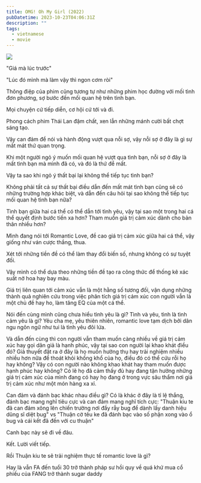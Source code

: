 ```yaml
---
title: OMG! Oh My Girl (2022)
pubDatetime: 2023-10-23T04:06:31Z
description: ""
tags:
  - vietnamese
  - movie
---
```


![](<https://github.com/licitfree/garden/raw/main/OMG!%20Oh%20My%20Girl%20(2022)%20poster.png>)

"Giá mà lúc trước"

"Lúc đó mình mà làm vậy thì ngon cơm ròi"

Thông điệp của phim cũng tương tự như những phim học đường với mối tình đơn phương, sợ bước đến mối quan hệ trên tình bạn.

Mọi chuyện cứ tiếp diễn, cơ hội cứ tới và đi.

Phong cách phim Thái Lan đậm chất, xen lẫn những mánh cười bất chợt sáng tạo.

Vậy can đảm để nói và hành động vượt qua nỗi sợ, vậy nỗi sợ ở đây là gì sự mất mát thứ quan trọng.

Khi một người ngỏ ý muốn mối quan hệ vượt qua tình bạn, nỗi sợ ở đây là mất tình bạn mà mình đã có, và đó là thứ để mất.

Vậy ta sao khi ngỏ ý thất bại lại không thể tiếp tục tình bạn?

Không phải tất cả sự thất bại điều dẫn đến mất mát tình bạn cũng sẽ có những trường hợp khác biệt, và dẫn đến câu hỏi tại sao không thể tiếp tục mối quan hệ tình bạn nữa?

Tình bạn giữa hai cá thể có thể dẫn tới tình yêu, vậy tại sao một trong hai cá thể quyết định bước tiến xa hơn? Tham muốn giá trị cảm xúc dành cho bản thân nhiều hơn?

Mình đang nói tới Romantic Love, đề cao giá trị cảm xúc giữa hai cá thể, vậy giống như ván cược thắng, thua.

Xét tới những tiền đề có thể làm thay đổi biến số, nhưng không có sự tuyệt đối.

Vậy mình có thể dựa theo những tiền đề tạo ra công thức để thống kê xác suất nở hoa hay bay màu.

Giá trị liên quan tới cảm xúc vẫn là một hằng số tương đối, vận dụng những thành quả nghiên cứu trong việc phân tích giá trị cảm xúc con người vẫn là một chủ đề hay ho, làm tăng EQ của một cá thể.

Nói đến cùng mình cũng chưa hiểu tình yêu là gì? Tình và yêu, tình là tình cảm yêu là gì? Yêu cha mẹ, yêu thiên nhiên, romantic love tạm dịch bởi dân ngu ngôn ngữ như tui là tình yêu đôi lứa.

Và dẫn đến cùng thì con người vẫn tham muốn càng nhiều về giá trị cảm xúc hay gọi dân giả là hạnh phúc, vậy tại sao con người lại khao khát điều đó? Giả thuyết đặt ra ở đây là họ muốn hưởng thụ hay trải nghiệm nhiều nhiều hơn nữa để thoát khỏi khống khổ của họ, điều đó có thể cứu rỗi họ hay không? Vậy có con người nào không khao khát hay tham muốn được hạnh phúc hay không? Có lẽ họ đã cảm thấy đủ hay đang tận hưởng những giá trị cảm xúc của mình đang có hay họ đang ở trong vực sâu thẩm nơi giá trị cảm xúc như một món hàng xa xỉ.

Can đảm và đánh bạc khác nhau điều gì? Có là khác ở đây là tỉ lệ thắng, đánh bạc mang nghĩ tiêu cực và can đảm mang nghĩ tích cực: "Thuận kiu te đã can đảm xông lên chiến trường nơi đầy rẫy bug để dành lấy danh hiệu dũng sĩ diệt bug" vs "Thuận cờ têu ke đã đánh bạc vào số phận xong vào ổ bug và cái kết đã đến với cu thuận"

Canh bạc này sẽ đi về đâu.

Kết. Lười viết tiếp.

Rồi Thuận kiu te sẽ trải nghiệm thực tế romantic love là gì?

Hay là vẫn FA đến tuổi 30 trở thành pháp sư hồi quy về quá khứ mua cổ phiếu của FANG trở thành sugar daddy
